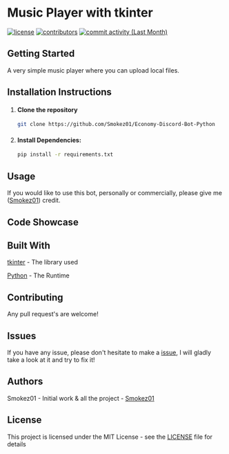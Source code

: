 # Music Player with tkinter

[![license](https://img.shields.io/github/license/Smokez01/Economy-Discord-Bot-Python?style=flat-square)](https://github.com/Smokez01/Economy-Discord-Bot-Python/blob/main/LICENSE) [![contributors](https://img.shields.io/github/contributors/Smokez01/Economy-Discord-Bot-Python?style=flat-square&label=Contributors&color=red)](https://github.com/Smokez01/Economy-Discord-Bot-Python/graphs/contributors) [![commit activity (Last Month)](https://img.shields.io/github/commit-activity/m/Smokez01/Economy-Discord-Bot-Python/main?style=flat-square&label=Commits)](https://github.com/Smokez01/Economy-Discord-Bot-Python/commits/main)


## Getting Started

A very simple music player where you can upload local files.

## Installation Instructions

1. #### Clone the repository
   
   ```bash
   git clone https://github.com/Smokez01/Economy-Discord-Bot-Python
   ```
   
2. #### Install Dependencies:

   ```bash
   pip install -r requirements.txt
   ```

## Usage

If you would like to use this bot, personally or commercially, please give me ([Smokez01](https://github.com/Smokez01)) credit.

## Code Showcase

## Built With

[tkinter]([https://discordpy.readthedocs.io/en/stable/](https://docs.python.org/3/library/tkinter.html)) - The library used

[Python](https://www.python.org/) - The Runtime

## Contributing
Any pull request's are welcome!

## Issues

If you have any issue, please don't hesitate to make a [issue](https://github.com/Smokez01/Economy-Discord-Bot-Python/issues), I will gladly take a look at it and try to fix it!

## Authors

Smokez01 - Initial work & all the project - [Smokez01](https://github.com/Smokez01)

## License

This project is licensed under the MIT License - see the [LICENSE](https://github.com/Smokez01/Economy-Discord-Bot-Python/blob/main/LICENSE) file for details
